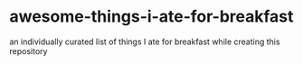 # awesome-things-i-ate-for-breakfast
an individually curated list of things I ate for breakfast while creating this repository 
